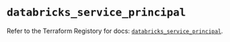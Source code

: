 # `databricks_service_principal`

Refer to the Terraform Registory for docs: [`databricks_service_principal`](https://registry.terraform.io/providers/databricks/databricks/1.22.0/docs/resources/service_principal).
